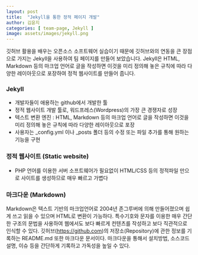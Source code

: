 ```yaml
---
layout: post
title:  "Jekyll을 통한 정적 페이지 개발"
author: 김윤지
categories: [ team-page, Jekyll ]
image: assets/images/jekyll.png
---
```


깃허브 활용을 배우는 오픈소스 소프트웨어 실습이기 때문에 깃허브와의 연동을 큰 장점으로 가지는 Jekyll을 사용하여 팀 페이지를 만들어 보았습니다.
Jekyll은 HTML, Markdown 등의 마크업 언어로 글을 작성하면 이것을 미리 정의해 놓은 규칙에 따라 다양한 레이아웃으로 포장하여 정적 웹사이트를 만들어 줍니다.



### Jekyll

- 개발자들이 애용하는 github에서 개발한 툴
- 정적 웹사이트 개발 툴로, 워드프레스(Wordpress)의 가장 큰 경쟁자로 성장
- 텍스트 변환 엔진 : HTML, Markdown 등의 마크업 언어로 글을 작성하면 이것을 미리 정의해 놓은 규칙에 따라 다양한 레이아웃으로 포장
- 사용자는 _config.yml 이나 _posts 폴더 등의 수정 또는 파일 추가를 통해 원하는 기능을 구현

### 정적 웹사이트 (Static website)
- PHP 언어를 이용한 서버 소프트웨어가 필요없이 HTML/CSS 등의 정적파일 만으로 사이트를 생성하므로 매우 빠르고 가볍다


### 마크다운 (Markdown)
Markdown은 텍스트 기반의 마크업언어로 2004년 존그루버에 의해 만들어졌으며 쉽게 쓰고 읽을 수 있으며 HTML로 변환이 가능하다.
특수기호와 문자를 이용한 매우 간단한 구조의 문법을 사용하여 웹에서도 보다 빠르게 컨텐츠를 작성하고 보다 직관적으로 인식할 수 있다.
깃허브(https://github.com)의 저장소(Repository)에 관한 정보를 기록하는 README.md 또한 마크다운 문서이다.
마크다운을 통해서 설치방법, 소스코드 설명, 이슈 등을 간단하게 기록하고 가독성을 높일 수 있다.